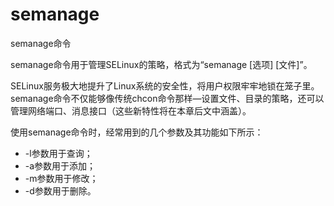 # semanage

semanage命令

semanage命令用于管理SELinux的策略，格式为“semanage [选项] [文件]”。

SELinux服务极大地提升了Linux系统的安全性，将用户权限牢牢地锁在笼子里。
semanage命令不仅能够像传统chcon命令那样—设置文件、目录的策略，还可以管理网络端口、消息接口（这些新特性将在本章后文中涵盖）。

使用semanage命令时，经常用到的几个参数及其功能如下所示：
* -l参数用于查询；
* -a参数用于添加；
* -m参数用于修改；
* -d参数用于删除。

